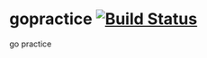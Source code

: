 # gopractice [![Build Status](https://travis-ci.org/suyanlong/gopractice.svg?branch=master)](https://travis-ci.org/suyanlong/gopractice)

go practice
